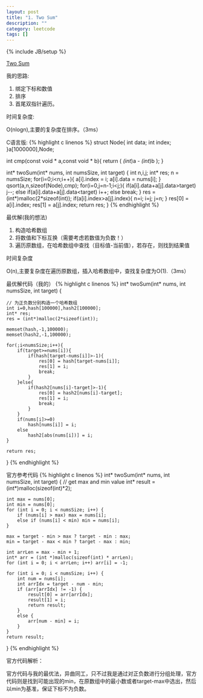```yaml
---
layout: post
title: "1. Two Sum"
description: ""
category: leetcode
tags: []
---
```

{% include JB/setup %}

[Two Sum](https://leetcode.com/problems/two-sum/#/description)

我的思路:

1. 绑定下标和数值
2. 排序
3. 首尾双指针遍历。

时间复杂度:

O(nlogn),主要的复杂度在排序。（3ms）

C语言版:
{% highlight c linenos %} 
struct Node{
    int data;
    int index;
}a[1000000],Node;

int cmp(const void * a,const void * b){
    return ( *(int*)a - *(int*)b );
}

int* twoSum(int* nums, int numsSize, int target) {
    int n,i,j;
    int* res;
    n = numsSize;
    for(i=0;i<n;i++){
        a[i].index = i;
        a[i].data = nums[i];
    }
    qsort(a,n,sizeof(Node),cmp);
    for(i=0,j=n-1;i<j;){
        if(a[i].data+a[j].data>target) j--;
        else if(a[i].data+a[j].data<target) i++;
        else break;
    }
    res = (int*)malloc(2*sizeof(int));
    if(a[i].index>a[j].index){
        n=i;
        i=j;
        j=n;
    }
    res[0] = a[i].index;
    res[1] = a[j].index;
    return res;
}
{% endhighlight %}

最优解(我的想法)
1. 构造哈希数组
2. 将数值和下标互换（需要考虑若数值为负数！）
3. 遍历原数组，在哈希数组中查找（目标值-当前值），若存在，则找到结果值

时间复杂度

O(n),主要复杂度在遍历原数组，插入哈希数组中，查找复杂度为O(1).（3ms）

最优解代码（我的）
{% highlight c linenos %} 
int* twoSum(int* nums, int numsSize, int target) {
    
    // 为正负数分别构造一个哈希数组
    int i=0,hash[100000],hash2[100000]; 
    int* res;
    res = (int*)malloc(2*sizeof(int));
    
    memset(hash,-1,100000);
    memset(hash2,-1,100000);
    
    for(;i<numsSize;i++){
        if(target>=nums[i]){
            if(hash[target-nums[i]]>-1){
                res[0] = hash[target-nums[i]];
                res[1] = i;
                break;
            }
        }else{
            if(hash2[nums[i]-target]>-1){
                res[0] = hash2[nums[i]-target];
                res[1] = i;
                break;
            }
        }
        if(nums[i]>=0)
            hash[nums[i]] = i;
        else
            hash2[abs(nums[i])] = i;
    }
    
    return res;
}
{% endhighlight %}

官方参考代码
{% highlight c linenos %} 
int* twoSum(int* nums, int numsSize, int target) {
    // get max and min value
    int* result = (int*)malloc(sizeof(int)*2);
    
    int max = nums[0];
    int min = nums[0];
    for (int i = 0; i < numsSize; i++) {
        if (nums[i] > max) max = nums[i];
        else if (nums[i] < min) min = nums[i];
    }
    
    max = target - min > max ? target - min : max;
    min = target - max < min ? target - max : min;
    
    int arrLen = max - min + 1;
    int* arr = (int *)malloc(sizeof(int) * arrLen);
    for (int i = 0; i < arrLen; i++) arr[i] = -1;
    
    for (int i = 0; i < numsSize; i++) {
        int num = nums[i];
        int arrIdx = target - num - min;
        if (arr[arrIdx] != -1) {
            result[0] = arr[arrIdx];
            result[1] = i;
            return result;
        }
        else {
            arr[num - min] = i;
        }
    }
    return result;
}
{% endhighlight %}

官方代码解析：

官方代码与我的最优法，异曲同工，只不过我是通过对正负数进行分组处理，官方代码则是找到可能出现的min，在原数组中的最小数或者target-max中选出，然后以min为基准，保证下标不为负数。



